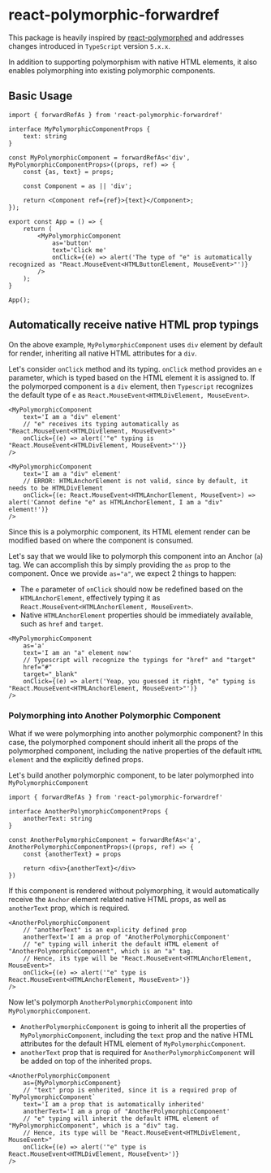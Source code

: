 # react-polymorphic-forwardref

This package is heavily inspired by [react-polymorphed](https://github.com/nasheomirro/react-polymorphed) and addresses changes introduced in `TypeScript` version `5.x.x`.

In addition to supporting polymorphism with native HTML elements, it also enables polymorphing into existing polymorphic components.

## Basic Usage

```tsx
import { forwardRefAs } from 'react-polymorphic-forwardref'

interface MyPolymorphicComponentProps {
    text: string
}

const MyPolymorphicComponent = forwardRefAs<'div', MyPolymorphicComponentProps>((props, ref) => {
    const {as, text} = props;

    const Component = as || 'div';

    return <Component ref={ref}>{text}</Component>;
});

export const App = () => {
    return (
        <MyPolymorphicComponent
            as='button'
            text='Click me'
            onClick={(e) => alert('The type of "e" is automatically recognized as "React.MouseEvent<HTMLButtonElement, MouseEvent>"')}
        />
    );
}

App();
```

## Automatically receive native HTML prop typings

On the above example, `MyPolymorphicComponent` uses `div` element by default for render, inheriting all native HTML attributes for a `div`.

Let's consider `onClick` method and its typing. `onClick` method provides an `e` parameter, which is typed based on the HTML element it is assigned to. If the polymorped component is a `div` element,
then `Typescript` recognizes the default type of `e` as `React.MouseEvent<HTMLDivElement, MouseEvent>`.

```tsx
<MyPolymorphicComponent
    text='I am a "div" element'
    // "e" receives its typing automatically as "React.MouseEvent<HTMLDivElement, MouseEvent>"
    onClick={(e) => alert('"e" typing is "React.MouseEvent<HTMLDivElement, MouseEvent>"')}
/>

<MyPolymorphicComponent
    text='I am a "div" element'
    // ERROR: HTMLAnchorElement is not valid, since by default, it needs to be HTMLDivElement
    onClick={(e: React.MouseEvent<HTMLAnchorElement, MouseEvent>) => alert('Cannot define "e" as HTMLAnchorElement, I am a "div" element!')}
/>
```

Since this is a polymorphic component, its HTML element render can be modified based on where the component is consumed.

Let's say that we would like to polymorph this component into an Anchor (`a`) tag. We can accomplish this by simply providing the `as` prop to the component. Once we provide `as="a"`, we expect 2
things to happen:

- The `e` parameter of `onClick` should now be redefined based on the `HTMLAnchorElement`, effectively typing it as `React.MouseEvent<HTMLAnchorElement, MouseEvent>`.
- Native `HTMLAnchorElement` properties should be immediately available, such as `href` and `target`.

```tsx
<MyPolymorphicComponent
    as='a'
    text='I am an "a" element now'
    // Typescript will recognize the typings for "href" and "target"
    href="#"
    target="_blank"
    onClick={(e) => alert('Yeap, you guessed it right, "e" typing is "React.MouseEvent<HTMLAnchorElement, MouseEvent>"')}
/>
```

### Polymorphing into Another Polymorphic Component

What if we were polymorphing into another polymorphic component? In this case, the polymorphed component should inherit all the props of the polymorphed component, including the native properties of
the default `HTML element` and the explicitly defined props.

Let's build another polymorphic component, to be later polymorphed into `MyPolymorphicComponent`

```tsx
import { forwardRefAs } from 'react-polymorphic-forwardref'

interface AnotherPolymorphicComponentProps {
    anotherText: string
}

const AnotherPolymorphicComponent = forwardRefAs<'a', AnotherPolymorphicComponentProps>((props, ref) => {
    const {anotherText} = props

    return <div>{anotherText}</div>
})
```

If this component is rendered without polymorphing, it would automatically receive the `Anchor` element related native HTML props, as well as `anotherText` prop, which is required.

```tsx
<AnotherPolymorphicComponent
    // "anotherText" is an explicity defined prop
    anotherText='I am a prop of "AnotherPolymorphicComponent'
    // "e" typing will inherit the default HTML element of "AnotherPolymorphicComponent", which is an "a" tag.
    // Hence, its type will be "React.MouseEvent<HTMLAnchorElement, MouseEvent>"
    onClick={(e) => alert('"e" type is React.MouseEvent<HTMLAnchorElement, MouseEvent>')}
/>
```

Now let's polymorph `AnotherPolymorphicComponent` into `MyPolymorphicComponent`.

- `AnotherPolymorphicComponent` is going to inherit all the properties of `MyPolymorphicComponent`, including the `text` prop and the native HTML attributes for the default HTML element of
  `MyPolymorphicComponent`.
- `anotherText` prop that is required for `AnotherPolymorphicComponent` will be added on top of the inherited props.

```tsx
<AnotherPolymorphicComponent
    as={MyPolymorphicComponent}
    // "text" prop is enherited, since it is a required prop of `MyPolymorphicComponent`
    text='I am a prop that is automatically inherited'
    anotherText='I am a prop of "AnotherPolymorphicComponent'
    // "e" typing will inherit the default HTML element of "MyPolymorphicComponent", which is a "div" tag.
    // Hence, its type will be "React.MouseEvent<HTMLDivElement, MouseEvent>"
    onClick={(e) => alert('"e" type is React.MouseEvent<HTMLDivElement, MouseEvent>')}
/>
```
